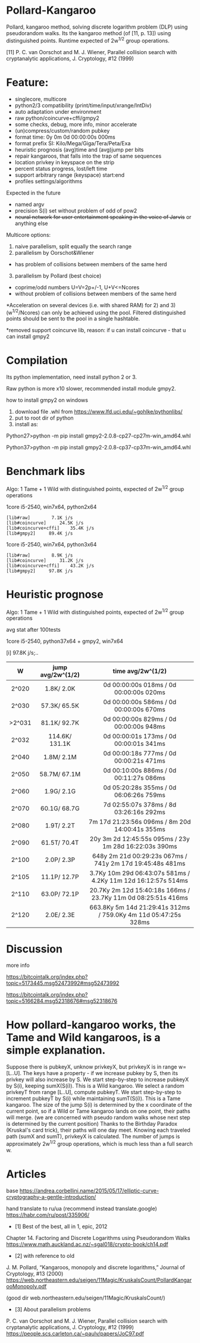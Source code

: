 # Pollard-Kangaroo

Pollard, kangaroo method, solving discrete logarithm problem (DLP) using pseudorandom walks.
Its the kangaroo method (of [11, p. 13]) using distinguished points.
Runtime expected of 2w<sup>1/2</sup> group operations.

[11] P. C. van Oorschot and M. J. Wiener, Parallel collision search with cryptanalytic applications, J. Cryptology, #12 (1999)

# Feature:

 - singlecore, multicore
 - python2/3 compatibility (print/time/input/xrange/IntDiv)
 - auto adaptation under environment
 - raw python/coincurve+cffi/gmpy2
 - some checks, debug, more info, minor accelerate
 - (un)compress/custom/random pubkey
 - format time: 0y 0m 0d 00:00:00s 000ms
 - format prefix SI: Kilo/Mega/Giga/Tera/Peta/Exa
 - heuristic prognosis (avg)time and (avg)jump per bits
 - repair kangaroos, that falls into the trap of same sequences
 - location privkey in keyspace on the strip
 - percent status progress, lost/left time
 - support arbitrary range (keyspace) start:end
 - profiles settings/algorithms

Expected in the future
 - named argv
 - precision S(i) set without problem of odd of pow2
 - <s>neural network for user entertainment speaking in the voice of Jarvis</s> or anything else

Multicore options:
 1) naive parallelism, split equally the search range
 2) parallelism by Oorschot&Wiener
 - has problem of collisions between members of the same herd
 3) parallelism by Pollard (best choice)
 - coprime/odd numbers U=V=2p+/-1, U+V<=Ncores
 - without problem of collisions between members of the same herd
 
*Acceleration on several devices (i.e. with shared RAM) for 2) and 3) (w<sup>1/2</sup>/Ncores) can only be achieved using the pool.
Filtered distinguished points should be sent to the pool in a single hashtable.

*removed support coincurve lib, reason: if u can install coincurve - that u can install gmpy2

# Compilation

Its python implementation, need install python 2 or 3.

Raw python is more x10 slower, recommended install module gmpy2.

how to install gmpy2 on windows
 1) download file .whl from https://www.lfd.uci.edu/~gohlke/pythonlibs/
 2) put to root dir of python
 3) install as:
 
Python27>python -m pip install gmpy2-2.0.8-cp27-cp27m-win_amd64.whl

Python37>python -m pip install gmpy2-2.0.8-cp37-cp37m-win_amd64.whl

# Benchmark libs
Algo: 1 Tame + 1 Wild with distinguished points,  expected of 2w<sup>1/2</sup> group operations

1core i5-2540, win7x64, python2x64
```
[lib#raw]		 7.1K j/s
[lib#coincurve]		24.5K j/s
[lib#coincurve+cffi]	35.4K j/s
[lib#gmpy2]		89.4K j/s
```

1core i5-2540, win7x64, python3x64
```
[lib#raw]		 8.9K j/s
[lib#coincurve]		31.2K j/s
[lib#coincurve+cffi]	43.2K j/s
[lib#gmpy2]		97.8K j/s
```

# Heuristic prognose
Algo: 1 Tame + 1 Wild with distinguished points,  expected of 2w<sup>1/2</sup> group operations

avg stat after 100tests

1core i5-2540, python37x64 + gmpy2, win7x64

[i] 97.8K j/s;..

|   W   |jump avg/2w^(1/2)| time                         avg/2w^(1/2)                         |
|:-----:|:---------------:|:-----------------------------------------------------------------:|
| 2^020 |    1.8K/   2.0K |              0d 00:00:00s 018ms /              0d 00:00:00s 020ms |
| 2^030 |   57.3K/  65.5K |              0d 00:00:00s 586ms /              0d 00:00:00s 670ms |
|>2^031 |   81.1K/  92.7K |              0d 00:00:00s 829ms /              0d 00:00:00s 948ms |
| 2^032 |  114.6K/ 131.1K |              0d 00:00:01s 173ms /              0d 00:00:01s 341ms |
| 2^040 |    1.8M/   2.1M |              0d 00:00:18s 777ms /              0d 00:00:21s 471ms |
| 2^050 |   58.7M/  67.1M |              0d 00:10:00s 886ms /              0d 00:11:27s 086ms |
| 2^060 |    1.9G/   2.1G |              0d 05:20:28s 355ms /              0d 06:06:26s 759ms |
| 2^070 |   60.1G/  68.7G |              7d 02:55:07s 378ms /              8d 03:26:16s 292ms |
| 2^080 |    1.9T/   2.2T |          7m 17d 21:23:56s 096ms /          8m 20d 14:00:41s 355ms |
| 2^090 |   61.5T/  70.4T |     20y  3m  2d 12:45:55s 095ms /     23y  1m 28d 16:22:03s 390ms |
| 2^100 |    2.0P/   2.3P |    648y  2m 21d 00:29:23s 067ms /    741y  2m 17d 19:45:48s 481ms |
| 2^105 |   11.1P/  12.7P |   3.7Ky 10m 29d 06:43:07s 581ms /   4.2Ky 11m 12d 16:12:57s 514ms |
| 2^110 |   63.0P/  72.1P |  20.7Ky  2m 12d 15:40:18s 166ms /  23.7Ky 11m  0d 08:25:51s 416ms |
| 2^120 |    2.0E/   2.3E | 663.8Ky  5m 14d 21:29:41s 312ms / 759.0Ky  4m 11d 05:47:25s 328ms |


# Discussion
more info

https://bitcointalk.org/index.php?topic=5173445.msg52473992#msg52473992

https://bitcointalk.org/index.php?topic=5166284.msg52318676#msg52318676

# How pollard-kangaroo works, the Tame and Wild kangaroos, is a simple explanation.

Suppose there is pubkeyX, unknow privkeyX, but privkeyX is in range w=[L..U]. 
The keys have a property - if we increase pubkey by S, then its privkey will also increase by S. 
We start step-by-step to increase pubkeyX by S(i), keeping sumX(S(i)). This is a Wild kangaroo. 
We select a random privkeyT from range [L..U], compute pubkeyT. 
We start step-by-step to increment pubkeyT by S(i) while maintaining sumT(S(i)). This is a Tame kangaroo. 
The size of the jump S(i) is determined by the x coordinate of the current point, so if a Wild or Tame kangaroo lands on one point, their paths will merge. 
(we are concerned with pseudo random walks whose next step is determined by the current position) 
Thanks to the Birthday Paradox (Kruskal's card trick), their paths will one day meet. 
Knowing each traveled path (sumX and sumT), privkeyX is calculated. 
The number of jumps is approximately 2w<sup>1/2</sup> group operations, which is much less than a full search w. 

# Articles

base
https://andrea.corbellini.name/2015/05/17/elliptic-curve-cryptography-a-gentle-introduction/

hand translate to ru/ua (recommend instead translate.google)
https://habr.com/ru/post/335906/


- [1] Best of the best, all in 1, epic,  2012

Chapter 14. Factoring and Discrete Logarithms using Pseudorandom Walks 
https://www.math.auckland.ac.nz/~sgal018/crypto-book/ch14.pdf

- [2] with reference to old

J. M. Pollard, “Kangaroos, monopoly and discrete logarithms,” Journal of Cryptology, #13 (2000) 
https://web.northeastern.edu/seigen/11Magic/KruskalsCount/PollardKangarooMonopoly.pdf

(good dir web.northeastern.edu/seigen/11Magic/KruskalsCount/)

- [3] About parallelism problems

P. C. van Oorschot and M. J. Wiener, Parallel collision search with cryptanalytic applications, J. Cryptology, #12 (1999) 
https://people.scs.carleton.ca/~paulv/papers/JoC97.pdf
